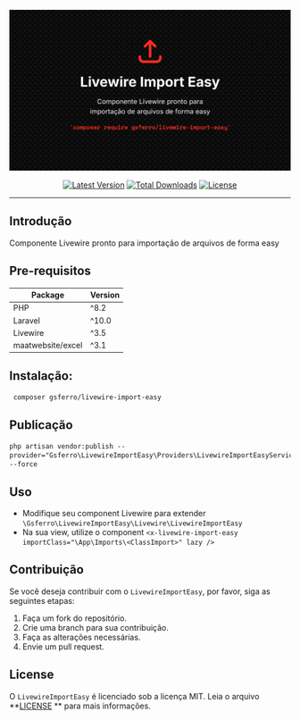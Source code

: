 <p align="center">
    <img src="logo.png" alt="FilterEasy">
    <p align="center">
        <a href="https://packagist.org/packages/gsferro/livewire-import-easy"><img alt="Latest Version" src="https://img.shields.io/packagist/v/gsferro/livewire-import-easy"></a>
        <a href="https://packagist.org/packages/gsferro/livewire-import-easy"><img alt="Total Downloads" src="https://img.shields.io/packagist/dt/gsferro/livewire-import-easy"></a>
        <a href="https://packagist.org/packages/gsferro/livewire-import-easy"><img alt="License" src="https://img.shields.io/packagist/l/gsferro/livewire-import-easy"></a>
    </p>
</p>

------

## Introdução
Componente Livewire pronto para importação de arquivos de forma easy

## Pre-requisitos
| Package  | Version 
|----------|---------|
| PHP      | ^8.2    |
| Laravel  | ^10.0   |
| Livewire | ^3.5    |
| maatwebsite/excel   | ^3.1    |

## Instalação:

```shell 
 composer gsferro/livewire-import-easy
```

## Publicação

```shell
php artisan vendor:publish --provider="Gsferro\LivewireImportEasy\Providers\LivewireImportEasyServiceProvider" --force
```

## Uso

- Modifique seu component Livewire para extender `\Gsferro\LivewireImportEasy\Livewire\LivewireImportEasy`
- Na sua view, utilize o component `<x-livewire-import-easy importClass="\App\Imports\<ClassImport>" lazy />`


## Contribuição

Se você deseja contribuir com o `LivewireImportEasy`, por favor, siga as seguintes etapas:

1. Faça um fork do repositório.
1. Crie uma branch para sua contribuição.
1. Faça as alterações necessárias.
1. Envie um pull request.

## License

O `LivewireImportEasy` é licenciado sob a licença MIT. Leia o arquivo **[LICENSE](https://opensource.org/licenses/MIT)
** para mais informações.

